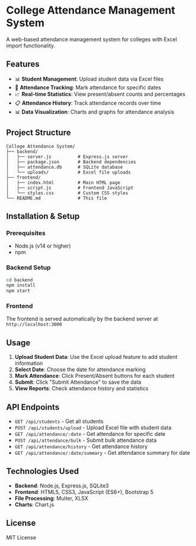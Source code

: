 # College Attendance Management System

A web-based attendance management system for colleges with Excel import functionality.

## Features

- 📊 **Student Management**: Upload student data via Excel files
- 📅 **Attendance Tracking**: Mark attendance for specific dates
- 📈 **Real-time Statistics**: View present/absent counts and percentages
- 📋 **Attendance History**: Track attendance records over time
- 📊 **Data Visualization**: Charts and graphs for attendance analysis

## Project Structure

```
College Attendance System/
├── backend/
│   ├── server.js          # Express.js server
│   ├── package.json       # Backend dependencies
│   ├── attendance.db      # SQLite database
│   └── uploads/           # Excel file uploads
├── frontend/
│   ├── index.html         # Main HTML page
│   ├── script.js          # Frontend JavaScript
│   └── styles.css         # Custom CSS styles
└── README.md              # This file
```

## Installation & Setup

### Prerequisites
- Node.js (v14 or higher)
- npm

### Backend Setup
```bash
cd backend
npm install
npm start
```

### Frontend
The frontend is served automatically by the backend server at `http://localhost:3000`

## Usage

1. **Upload Student Data**: Use the Excel upload feature to add student information
2. **Select Date**: Choose the date for attendance marking
3. **Mark Attendance**: Click Present/Absent buttons for each student
4. **Submit**: Click "Submit Attendance" to save the data
5. **View Reports**: Check attendance history and statistics

## API Endpoints

- `GET /api/students` - Get all students
- `POST /api/students/upload` - Upload Excel file with student data
- `GET /api/attendance/:date` - Get attendance for specific date
- `POST /api/attendance/bulk` - Submit bulk attendance data
- `GET /api/attendance/history` - Get attendance history
- `GET /api/attendance/:date/summary` - Get attendance summary for date

## Technologies Used

- **Backend**: Node.js, Express.js, SQLite3
- **Frontend**: HTML5, CSS3, JavaScript (ES6+), Bootstrap 5
- **File Processing**: Multer, XLSX
- **Charts**: Chart.js

## License

MIT License
